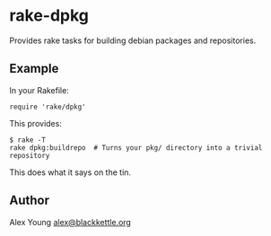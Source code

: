 rake-dpkg
=========

Provides rake tasks for building debian packages and repositories.

Example
-------

In your Rakefile:

    require 'rake/dpkg'

This provides:

    $ rake -T
    rake dpkg:buildrepo  # Turns your pkg/ directory into a trivial repository

This does what it says on the tin.

Author
------

Alex Young <alex@blackkettle.org>
